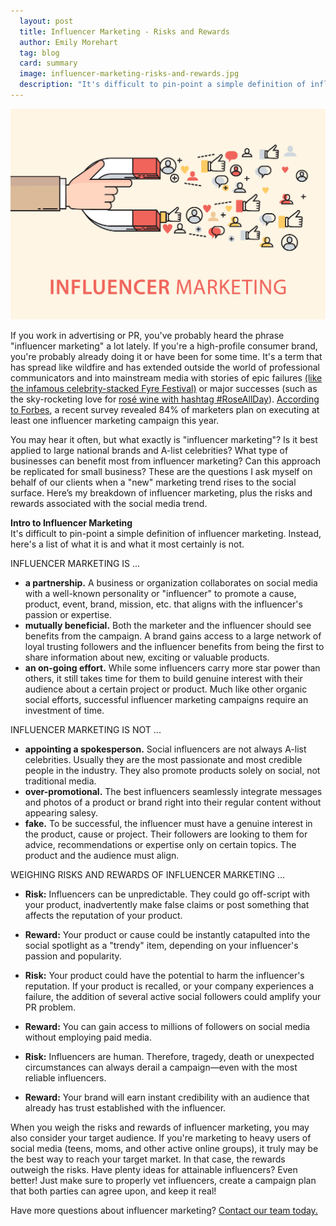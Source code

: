 ```yaml
---
  layout: post
  title: Influencer Marketing - Risks and Rewards
  author: Emily Morehart
  tag: blog
  card: summary
  image: influencer-marketing-risks-and-rewards.jpg
  description: "It's difficult to pin-point a simple definition of influencer marketing. Instead, here's a list of what it is and what it most certainly is not."
---
```

![Influencer Marketing: Risks and Rewards](/img/influencer-marketing-risks-and-rewards.jpg)

If you work in advertising or PR, you've probably heard the phrase "influencer marketing" a lot lately. If you're a high-profile consumer brand, you're probably already doing it or have been for some time. It's a term that has spread like wildfire and has extended outside the world of professional communicators and into mainstream media with stories of epic failures [(like the infamous celebrity-stacked Fyre Festival)](https://www.inc.com/shane-barker/the-fyre-festival-marketing-disaster-2-important-i.html) or major successes (such as the sky-rocketing love for [rosé wine with hashtag #RoseAllDay](http://www.vogue.com/article/rose-trend-tipping-point)). [According to Forbes](https://www.forbes.com/sites/ajagrawal/2016/12/27/why-influencer-marketing-will-explode-in-2017/#26af3fd420a9), a recent survey revealed 84% of marketers plan on executing at least one influencer marketing campaign this year.

You may hear it often, but what exactly is "influencer marketing"? Is it best applied to large national brands and A-list celebrities? What type of businesses can benefit most from influencer marketing? Can this approach be replicated for small business? These are the questions I ask myself on behalf of our clients when a "new" marketing trend rises to the social surface. Here’s my breakdown of influencer marketing, plus the risks and rewards associated with the social media trend.

**Intro to Influencer Marketing**<br />
It's difficult to pin-point a simple definition of influencer marketing. Instead, here's a list of what it is and what it most certainly is not.

INFLUENCER MARKETING IS ...

- **a partnership.** A business or organization collaborates on social media with a well-known personality or "influencer" to promote a cause, product, event, brand, mission, etc. that aligns with the influencer's passion or expertise.
- **mutually beneficial.** Both the marketer and the influencer should see benefits from the campaign. A brand gains access to a large network of loyal trusting followers and the influencer benefits from being the first to share information about new, exciting or valuable products.
- **an on-going effort.** While some influencers carry more star power than others, it still takes time for them to build genuine interest with their audience about a certain project or product. Much like other organic social efforts, successful influencer marketing campaigns require an investment of time.

INFLUENCER MARKETING IS NOT ...

- **appointing a spokesperson.** Social influencers are not always A-list celebrities. Usually they are the most passionate and most credible people in the industry. They also promote products solely on social, not traditional media.
- **over-promotional.** The best influencers seamlessly integrate messages and photos of a product or brand right into their regular content without appearing salesy.
- **fake.** To be successful, the influencer must have a genuine interest in the product, cause or project. Their followers are looking to them for advice, recommendations or expertise only on certain topics. The product and the audience must align.

WEIGHING RISKS AND REWARDS OF INFLUENCER MARKETING …

- **Risk:** Influencers can be unpredictable. They could go off-script with your product, inadvertently make false claims or post something that affects the reputation of your product.

- **Reward:** Your product or cause could be instantly catapulted into the social spotlight as a "trendy" item, depending on your influencer's passion and popularity.

- **Risk:** Your product could have the potential to harm the influencer's reputation. If your product is recalled, or your company experiences a failure, the addition of several active social followers could amplify your PR problem.

- **Reward:** You can gain access to millions of followers on social media without employing paid media.

- **Risk:** Influencers are human. Therefore, tragedy, death or unexpected circumstances can always derail a campaign—even with the most reliable influencers.  

- **Reward:** Your brand will earn instant credibility with an audience that already has trust established with the influencer.

When you weigh the risks and rewards of influencer marketing, you may also consider your target audience. If you're marketing to heavy users of social media (teens, moms, and other active online groups), it truly may be the best way to reach your target market. In that case, the rewards outweigh the risks. Have plenty ideas for attainable influencers? Even better! Just make sure to properly vet influencers, create a campaign plan that both parties can agree upon, and keep it real!


Have more questions about influencer marketing? <a href="mailto:media@insightcreative.com">Contact our team today.</a>
